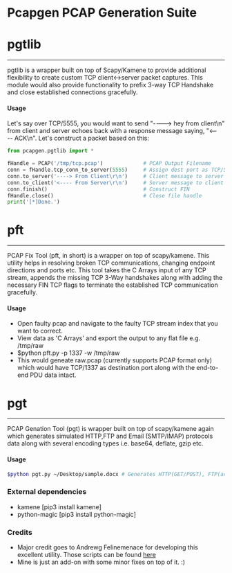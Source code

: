 Pcapgen PCAP Generation Suite
=================================

# pgtlib
-----------------------------------------

pgtlib is a wrapper built on top of Scapy/Kamene to provide additional flexibility to create custom TCP client<->server packet captures. This module would also provide functionality to prefix 3-way TCP Handshake and close established connections gracefully.

#### Usage

Let's say over TCP/5555, you would want to send "----> hey from client\n" from client and server echoes back with a response message saying, "<---- ACK\n". Let's construct a packet based on this:

```python
from pcapgen.pgtlib import *

fHandle = PCAP('/tmp/tcp.pcap')             # PCAP Output Filename
conn = fHandle.tcp_conn_to_server(5555)     # Assign dest port as TCP/5555
conn.to_server('----> From Client\r\n')     # Client message to server
conn.to_client('<---- From Server\r\n')     # Server message to client
conn.finish()                               # Construct FIN
fHandle.close()                             # Close file handle
print('[*]Done.')
```

# pft
-----------------------------------------

PCAP Fix Tool (pft, in short) is a wrapper on top of scapy/kamene. This utility helps in resolving broken TCP communications, changing endpoint directions and ports etc. This tool takes the C Arrays input of any TCP stream, appends the missing TCP 3-Way handshakes along with adding the necessary FIN TCP flags to terminate the established TCP communication gracefully.

#### Usage

* Open faulty pcap and navigate to the faulty TCP stream index that you want to correct.
* View data as 'C Arrays' and export the output to any flat file e.g. /tmp/raw
* $python pft.py -p 1337 -w /tmp/raw
* This would geneate raw.pcap (currently supports PCAP format only) which would have TCP/1337 as destination port along with the end-to-end PDU data intact.

# pgt
-----------------------------------------

PCAP Genation Tool (pgt) is wrapper built on top of scapy/kamene again which generates simulated HTTP,FTP and Email (SMTP/IMAP) protocols data along with several encoding types i.e. base64, deflate, gzip etc.

#### Usage

```bash
$python pgt.py ~/Desktop/sample.docx # Generates HTTP(GET/POST), FTP(active and passive), SMTP and IMAP PCAPs.
```

### External dependencies
- kamene [pip3 install kamene]
- python-magic [pip3 install python-magic]

### Credits

* Major credit goes to Andrewg Felinemenace for developing this excellent utility. Those scripts can be found [here](https://github.com/andrewg-felinemenace/PCAP-Generation-Tools)
* Mine is just an add-on with some minor fixes on top of it. :)
